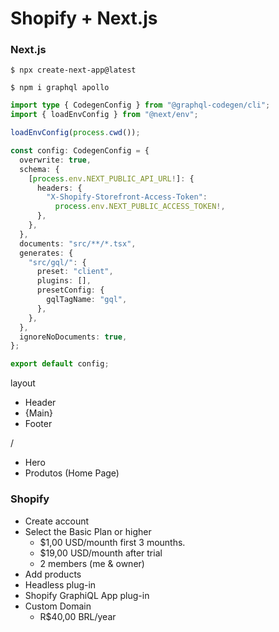 # Shopify + Next.js

### Next.js

`$ npx create-next-app@latest`

`$ npm i graphql apollo`

```typescript
import type { CodegenConfig } from "@graphql-codegen/cli";
import { loadEnvConfig } from "@next/env";

loadEnvConfig(process.cwd());

const config: CodegenConfig = {
  overwrite: true,
  schema: {
    [process.env.NEXT_PUBLIC_API_URL!]: {
      headers: {
        "X-Shopify-Storefront-Access-Token":
          process.env.NEXT_PUBLIC_ACCESS_TOKEN!,
      },
    },
  },
  documents: "src/**/*.tsx",
  generates: {
    "src/gql/": {
      preset: "client",
      plugins: [],
      presetConfig: {
        gqlTagName: "gql",
      },
    },
  },
  ignoreNoDocuments: true,
};

export default config;
```

layout

- Header
- {Main}
- Footer

/

- Hero
- Produtos (Home Page)

### Shopify

- Create account
- Select the Basic Plan or higher
  - $1,00 USD/mounth first 3 mounths.
  - $19,00 USD/mounth after trial
  - 2 members (me & owner)
- Add products
- Headless plug-in
- Shopify GraphiQL App plug-in
- Custom Domain
  - R$40,00 BRL/year
